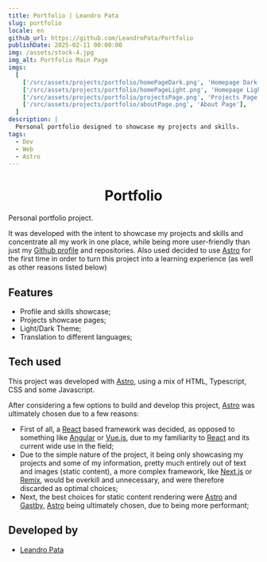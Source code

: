 ```yaml
---
title: Portfolio | Leandro Pata
slug: portfolio
locale: en
github_url: https://github.com/LeandroPata/Portfolio
publishDate: 2025-02-11 00:00:00
img: /assets/stock-4.jpg
img_alt: Portfolio Main Page
imgs:
  [
    ['/src/assets/projects/portfolio/homePageDark.png', 'Homepage Dark'],
    ['/src/assets/projects/portfolio/homePageLight.png', 'Homepage Light'],
    ['/src/assets/projects/portfolio/projectsPage.png', 'Projects Page'],
    ['/src/assets/projects/portfolio/aboutPage.png', 'About Page'],
  ]
description: |
  Personal portfolio designed to showcase my projects and skills.
tags:
  - Dev
  - Web
  - Astro
---
```


<h1 style='text-align: center;'>Portfolio</h1>

Personal portfolio project.

It was developed with the intent to showcase my projects and skills and concentrate all my work in one place, while being more user-friendly than just my <a href='https://github.com/LeandroPata' target=_blank>Github profile</a> and repositories. Also used decided to use <a href="https://astro.build/" target=_blank>Astro</a> for the first time in order to turn this project into a learning experience (as well as other reasons listed below)

## Features

- Profile and skills showcase;
- Projects showcase pages;
- Light/Dark Theme;
- Translation to different languages;

<!-- <p align='middle'>
  <img align='top' src='/src/assets/projects/portfolio/homePageDark.png' alt = 'HomePageDark' width=190>
  <img align='top' src='/src/assets/projects/portfolio/homePageLight.png' alt = 'HomePageLight' width=190>
  <img align='top' src='/src/assets/projects/portfolio/projectsPage.png' alt = 'ProjectsPage' width=190>
  <img align='top' src='/src/assets/projects/portfolio/aboutPage.png' alt = 'AboutPage' width=190>
</p> -->

## Tech used

This project was developed with <a href="https://astro.build/" target=_blank>Astro</a>, using a mix of HTML, Typescript, CSS and some Javascript.

After considering a few options to build and develop this project, <a href="https://astro.build/" target=_blank>Astro</a> was ultimately chosen due to a few reasons:

- First of all, a <a href="https://react.dev/" target=_blank>React</a> based framework was decided, as opposed to something like <a href="https://angular.dev/" target=_blank>Angular</a> or <a href="https://vuejs.org/" target=_blank>Vue.js</a>, due to my familiarity to <a href="https://react.dev/" target=_blank>React</a> and its current wide use in the field;
- Due to the simple nature of the project, it being only showcasing my projects and some of my information, pretty much entirely out of text and images (static content), a more complex framework, like <a href="https://nextjs.org/" target=_blank>Next.js</a> or <a href="https://remix.run/" target=_blank>Remix</a>, would be overkill and unnecessary, and were therefore discarded as optimal choices;
- Next, the best choices for static content rendering were <a href="https://astro.build/" target=_blank>Astro</a> and <a href="https://www.gatsbyjs.com/" target=_blank>Gastby</a>, <a href="https://astro.build/" target=_blank>Astro</a> being ultimately chosen, due to being more performant;

## Developed by

- [Leandro Pata](/about/)

